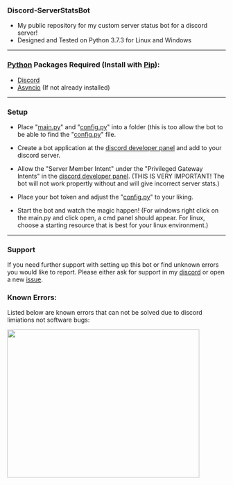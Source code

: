 ### Discord-ServerStatsBot
- My public repository for my custom server status bot for a discord server! 
- Designed and Tested on Python 3.7.3 for Linux and Windows
---
### [Python](https://www.python.org/downloads/) Packages Required (Install with [Pip](https://pip.pypa.io/en/stable/installing/)):
- [Discord](https://pypi.org/project/discord.py/)
- [Asyncio](https://pypi.org/project/asyncio/) (If not already installed)
---
### Setup
- Place "[main.py](https://github.com/WebTheDev/serverstatsbot/blob/main/main.py)" and "[config.py](https://github.com/WebTheDev/serverstatsbot/blob/main/config.py)" into a folder (this is too allow the bot to be able to find the "[config.py](https://github.com/WebTheDev/serverstatsbot/blob/main/config.py)" file.

- Create a bot application at the [discord developer panel](https://discord.com/developers/applications) and add to your discord server.

- Allow the "Server Member Intent" under the "Privileged Gateway Intents" in the [discord developer panel](https://discord.com/developers/applications). (THIS IS VERY IMPORTANT! The bot will not work propertly without and will give incorrect server stats.)

- Place your bot token and adjust the "[config.py](https://github.com/WebTheDev/serverstatsbot/blob/main/config.py)" to your liking.

- Start the bot and watch the magic happen! (For windows right click on the main.py and click open, a cmd panel should appear. For linux, choose a starting resource that is best for your linux environment.) 
---
### Support
If you need further support with setting up this bot or find unknown errors you would like to report. Please either ask for support in my [discord](https://discord.gg/kejhHFrA9t) or open a new [issue](https://github.com/WebTheDev/serverstatsbot/issues).

### Known Errors:
Listed below are known errors that can not be solved due to discord limiations not software bugs:

<img align="center" height="341" width="443" alt="" src="https://media.discordapp.net/attachments/812850453778792469/827737318482903060/unknown.png" />

